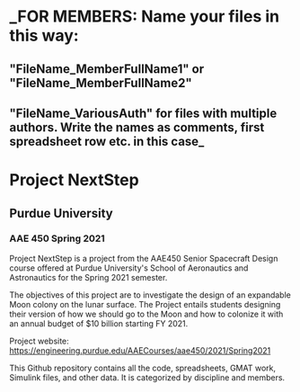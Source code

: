 # _FOR MEMBERS: Name your files in this way:
## "FileName_MemberFullName1" or "FileName_MemberFullName2"
## "FileName_VariousAuth" for files with multiple authors. Write the names as comments, first spreadsheet row etc. in this case_
# Project NextStep
## Purdue University
### AAE 450 Spring 2021

Project NextStep is a project from the AAE450 Senior Spacecraft Design course offered at Purdue University's School of Aeronautics and Astronautics for the Spring 2021 semester.

The objectives of this project are to investigate the design of an expandable Moon colony on the lunar surface. The Project entails students designing their version of how we should go to the Moon and how to colonize it with an annual budget of $10 billion starting FY 2021.

Project website: https://engineering.purdue.edu/AAECourses/aae450/2021/Spring2021

This Github repository contains all the code, spreadsheets, GMAT work, Simulink files, and other data. It is categorized by discipline and members.
